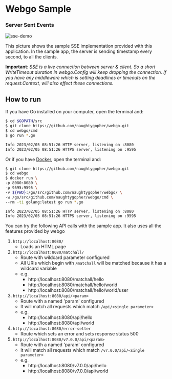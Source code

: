 # Webgo Sample

### Server Sent Events

![sse-demo](https://user-images.githubusercontent.com/1092882/158047065-447eb868-1efd-4a8d-b748-7caee2b3fcfd.png)

This picture shows the sample SSE implementation provided with this application. In the sample app, the server is
sending timestamp every second, to all the clients.

**Important**: _[SSE](https://developer.mozilla.org/en-US/docs/Web/API/Server-sent_events/Using_server-sent_events)
is a live connection between server & client. So a short WriteTimeout duration in webgo.Config will
keep dropping the connection. If you have any middleware which is setting deadlines or timeouts on the
request.Context, will also effect these connections._

## How to run

If you have Go installed on your computer, open the terminal and:

```bash
$ cd $GOPATH/src
$ git clone https://github.com/naughtygopher/webgo.git
$ cd webgo/cmd
$ go run *.go

Info 2023/02/05 08:51:26 HTTP server, listening on :8080
Info 2023/02/05 08:51:26 HTTPS server, listening on :9595
```

Or if you have [Docker](https://www.docker.com/), open the terminal and:

```bash
$ git clone https://github.com/naughtygopher/webgo.git
$ cd webgo
$ docker run \
-p 8080:8080 \
-p 9595:9595 \
-v ${PWD}:/go/src/github.com/naughtygopher/webgo/ \
-w /go/src/github.com/naughtygopher/webgo/cmd \
--rm -ti golang:latest go run *.go

Info 2023/02/05 08:51:26 HTTP server, listening on :8080
Info 2023/02/05 08:51:26 HTTPS server, listening on :9595
```

You can try the following API calls with the sample app. It also uses all the features provided by webgo

1. `http://localhost:8080/`
   - Loads an HTML page
2. `http://localhost:8080/matchall/`
   - Route with wildcard parameter configured
   - All URIs which begin with `/matchall` will be matched because it has a wildcard variable
   - e.g.
     - http://localhost:8080/matchall/hello
     - http://localhost:8080/matchall/hello/world
     - http://localhost:8080/matchall/hello/world/user
3. `http://localhost:8080/api/<param>`
   - Route with a named 'param' configured
   - It will match all requests which match `/api/<single parameter>`
   - e.g.
     - http://localhost:8080/api/hello
     - http://localhost:8080/api/world
4. `http://localhost:8080/error-setter`
   - Route which sets an error and sets response status 500
5. `http://localhost:8080/v7.0.0/api/<param>`
   - Route with a named 'param' configured
   - It will match all requests which match `/v7.0.0/api/<single parameter>`
   - e.g.
     - http://localhost:8080/v7.0.0/api/hello
     - http://localhost:8080/v7.0.0/api/world
